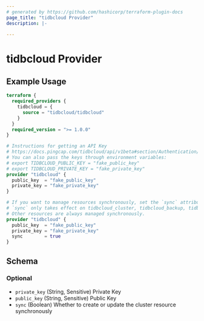 ```yaml
---
# generated by https://github.com/hashicorp/terraform-plugin-docs
page_title: "tidbcloud Provider"
description: |-
  
---
```


# tidbcloud Provider



## Example Usage

```terraform
terraform {
  required_providers {
    tidbcloud = {
      source = "tidbcloud/tidbcloud"
    }
  }
  required_version = ">= 1.0.0"
}

# Instructions for getting an API Key
# https://docs.pingcap.com/tidbcloud/api/v1beta#section/Authentication/API-Key-Management
# You can also pass the keys through environment variables:
# export TIDBCLOUD_PUBLIC_KEY = "fake_public_key"
# export TIDBCLOUD_PRIVATE_KEY = "fake_private_key"
provider "tidbcloud" {
  public_key  = "fake_public_key"
  private_key = "fake_private_key"
}

# If you want to manage resources synchronously, set the `sync` attribute to true.
# `sync` only takes effect on tidbcloud_cluster, tidbcloud_backup, tidbcloud_import, tidbcloud_restore.
# Other resources are always managed synchronously.
provider "tidbcloud" {
  public_key  = "fake_public_key"
  private_key = "fake_private_key"
  sync        = true
}
```

<!-- schema generated by tfplugindocs -->
## Schema

### Optional

- `private_key` (String, Sensitive) Private Key
- `public_key` (String, Sensitive) Public Key
- `sync` (Boolean) Whether to create or update the cluster resource synchronously
